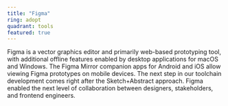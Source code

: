 ```yaml
---
title: "Figma"
ring: adopt
quadrant: tools
featured: true
---
```


Figma is a vector graphics editor and primarily web-based prototyping tool, with additional offline features enabled by desktop applications for macOS and Windows. The Figma Mirror companion apps for Android and iOS allow viewing Figma prototypes on mobile devices. The next step in our toolchain development comes right after the Sketch+Abstract approach. Figma enabled the next level of collaboration between designers, stakeholders, and frontend engineers.
